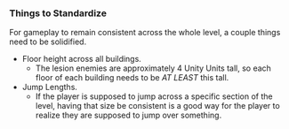 ### Things to Standardize

For gameplay to remain consistent across the whole level, a couple things need to be solidified.

- Floor height across all buildings.
	- The lesion enemies are approximately 4 Unity Units tall, so each floor of each building needs to be *AT LEAST* this tall.
- Jump Lengths.
	- If the player is supposed to jump across a specific section of the level, having that size be consistent is a good way for the player to realize they are supposed to jump over something.
